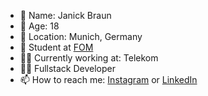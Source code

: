 - 👋 Name: Janick Braun
- 👶 Age: 18
- 📍 Location: Munich, Germany
- 📖 Student at [FOM](https://www.fom.de/de/Hochschulzentrum/muenchen.html?locations=12966)
- 🧑‍💼 Currently working at: Telekom
- 👨‍💻 Fullstack Developer
- 📫 How to reach me: [Instagram](https://www.instagram.com/janick.brn) or [LinkedIn](https://www.linkedin.com/in/janickbraun/)
